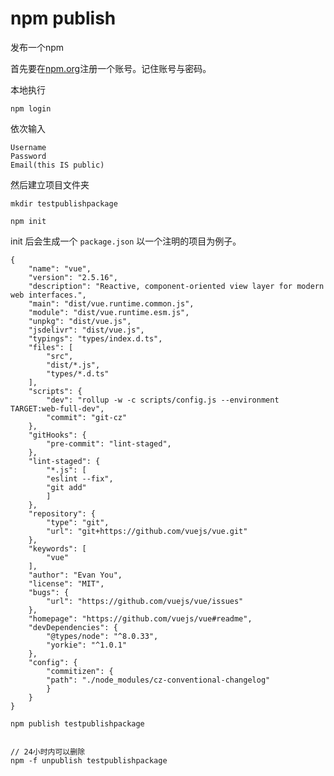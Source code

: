 # npm publish

发布一个npm 

首先要在[npm.org](http://npmjs.com)注册一个账号。记住账号与密码。

本地执行

    npm login

依次输入

    Username
    Password
    Email(this IS public)

然后建立项目文件夹

    mkdir testpublishpackage

    npm init

init 后会生成一个 `package.json` 以一个注明的项目为例子。

    {
        "name": "vue",
        "version": "2.5.16",
        "description": "Reactive, component-oriented view layer for modern web interfaces.",
        "main": "dist/vue.runtime.common.js",
        "module": "dist/vue.runtime.esm.js",
        "unpkg": "dist/vue.js",
        "jsdelivr": "dist/vue.js",
        "typings": "types/index.d.ts",
        "files": [
            "src",
            "dist/*.js",
            "types/*.d.ts"
        ],
        "scripts": {
            "dev": "rollup -w -c scripts/config.js --environment TARGET:web-full-dev",
            "commit": "git-cz"
        },
        "gitHooks": {
            "pre-commit": "lint-staged",
        },
        "lint-staged": {
            "*.js": [
            "eslint --fix",
            "git add"
            ]
        },
        "repository": {
            "type": "git",
            "url": "git+https://github.com/vuejs/vue.git"
        },
        "keywords": [
            "vue"
        ],
        "author": "Evan You",
        "license": "MIT",
        "bugs": {
            "url": "https://github.com/vuejs/vue/issues"
        },
        "homepage": "https://github.com/vuejs/vue#readme",
        "devDependencies": {
            "@types/node": "^8.0.33",
            "yorkie": "^1.0.1"
        },
        "config": {
            "commitizen": {
            "path": "./node_modules/cz-conventional-changelog"
            }
        }
    }

    npm publish testpublishpackage


    // 24小时内可以删除
    npm -f unpublish testpublishpackage

